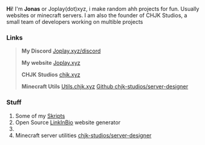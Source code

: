 **Hi**! I'm **Jonas** or Joplay(dot)xyz, i make random ahh projects for fun. Usually websites or minecraft servers.
I am also the founder of CHJK Studios, a small team of developers working on multible projects


### Links
> **My Discord**
> [Joplay.xyz/discord](https://joplay.xyz/discord)
> 
> **My website**
> [Joplay.xyz](https://joplay.xyz/)
>
> **CHJK Studios**
> [chjk.xyz](https://chjk.xyz)
>
> **Minecraft Utils**
> [Utils.chjk.xyz](https://utils.chjk.xyz)
> [Github chjk-studios/server-designer](https://github.com/chjk-studios/server-designer)

### Stuff 

1. Some of my [Skripts](https://github.com/JoplayXYZ/Skripts)
2. Open Source [LinkInBio](https://github.com/chickenjockey-dev/LinkInBio) website generator
3. 
4. Minecraft server utilities [chjk-studios/server-designer](https://github.com/chjk-studios/server-designer)
